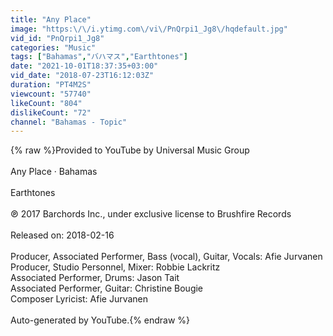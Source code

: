 ```yaml
---
title: "Any Place"
image: "https:\/\/i.ytimg.com\/vi\/PnQrpi1_Jg8\/hqdefault.jpg"
vid_id: "PnQrpi1_Jg8"
categories: "Music"
tags: ["Bahamas","バハマス","Earthtones"]
date: "2021-10-01T18:37:35+03:00"
vid_date: "2018-07-23T16:12:03Z"
duration: "PT4M2S"
viewcount: "57740"
likeCount: "804"
dislikeCount: "72"
channel: "Bahamas - Topic"
---
```

{% raw %}Provided to YouTube by Universal Music Group<br /><br />Any Place · Bahamas<br /><br />Earthtones<br /><br />℗ 2017 Barchords Inc., under exclusive license to Brushfire Records<br /><br />Released on: 2018-02-16<br /><br />Producer, Associated  Performer, Bass (vocal), Guitar, Vocals: Afie Jurvanen<br />Producer, Studio  Personnel, Mixer: Robbie Lackritz<br />Associated  Performer, Drums: Jason Tait<br />Associated  Performer, Guitar: Christine Bougie<br />Composer  Lyricist: Afie Jurvanen<br /><br />Auto-generated by YouTube.{% endraw %}
